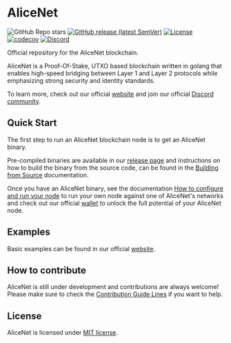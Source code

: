 # AliceNet

![GitHub Repo stars](https://img.shields.io/github/stars/alicenet/alicenet?style=social)
[![GitHub release (latest SemVer)](https://img.shields.io/github/v/release/alicenet/alicenet)](https://github.com/alicenet/alicenet/releases)
[![License](https://img.shields.io/github/license/alicenet/alicenet)](./LICENSE)
[![codecov](https://codecov.io/gh/alicenet/alicenet/branch/main/graph/badge.svg?token=B5RGO1P416)](https://codecov.io/gh/alicenet/alicenet)
[![Discord](https://img.shields.io/badge/Discord-7289DA?logo=discord&logoColor=white)](https://discord.gg/bkhW2KUWDu)

Official repository for the AliceNet blockchain.

AliceNet is a Proof-Of-Stake, UTXO based blockchain written in golang that enables high-speed bridging between Layer 1 and Layer 2 protocols while emphasizing strong security and identity standards.

To learn more, check out our official [website](https://https://www.alice.net/) and join our official [Discord community](https://discord.gg/bkhW2KUWDu).

## Quick Start

The first step to run an AliceNet blockchain node is to get an AliceNet binary.

Pre-compiled binaries are available in our [release page](https://github.com/alicenet/alicenet/releases) and instructions on how to build the binary from the source code, can be found in the [Building from Source](./docs/BUILD.md) documentation.

Once you have an AliceNet binary, see the documentation [How to configure and run your node](./docs/CONFIGURE.md) to run your own node against one of AliceNet's networks and check out our official [wallet](https://github.com/alicenet/wallet) to unlock the full potential of your AliceNet node.

## Examples

Basic examples can be found in our official [website](https://https://www.alice.net/).

## How to contribute

AliceNet is still under development and contributions are always welcome! Please make sure to check the [Contribution Guide Lines](./CONTRIBUTING.md) if you want to help.

## License

AliceNet is licensed under [MIT license](./LICENSE).
